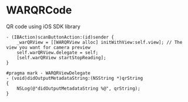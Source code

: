 # WARQRCode
QR code using iOS SDK library


    - (IBAction)scanButtonAction:(id)sender {
        _warQRView = [[WARQRView alloc] initWithView:self.view]; // The view you want for camera preview
        self.warQRView.delegate = self;
        [self.warQRView startStopReading];
    }

    #pragma mark - WARQRViewDelegate
    - (void)didOutputMetadataString:(NSString *)qrString
    {
        NSLog(@"didOutputMetadataString %@", qrString);
    }
